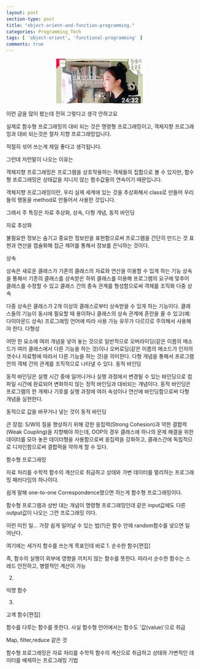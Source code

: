 ```yaml
---
layout: post
section-type: post
title: "object-orient-and-function-programming."
categories: Programming_Tech
tags: [ 'object-orient', 'functional-programming' ]
comments: true
---
```



<p align="center">
<img src="/assets/img/kimdax.png" />
</p>

이런 글을 많이 봤는데 전혀 그렇다고 생각 안하고요

실제로 함수형 프로그래밍의 대비 되는 것은 명령형 프로그래밍이고,
객체지향 프로그래밍과 대비 되는것은 절차 지향 프로그래밍입니다.

적절히 섞어 쓰는게 제일 좋다고 생각됩니다.


그런데 저런말이 나오는 이유는

객체지향 프로그래밍은 프로그램을 상호작용하는 객체들의 집합으로 볼 수 있지만, 함수형 프로그래밍은 상태값을 지니지 않는 함수값들의 연속이기 때문입니다.

객체지향 프로그래밍이란,
우리 실제 세계에 있는 것을 추상화해서 class로 만들어 우리들의 행동을 method로 만들어서 사용한 것입니다.

그래서 주 특징은  자료 추상화, 상속, 다형 개념, 동적 바인딩

자료 추상화

불필요한 정보는 숨기고 중요한 정보만을 표현함으로써 프로그램을 간단히 만드는 것
표현과 연산을 캡슐화해 접근 제어를 통해서 정보를 은닉하는 것이다.

상속

상속은 새로운 클래스가 기존의 클래스의 자료와 연산을 이용할 수 있게 하는 기능
상속을 통해서 기존의 클래스를 상속받은 하위 클래스를 이용해 프로그램의 요구에 맞추어 클래스를 수정할 수 있고 클래스 간의 종속 관계를 형성함으로써 객체를 조직화
다중 상속

다중 상속은 클래스가 2개 이상의 클래스로부터 상속받을 수 있게 하는 기능이다. 클래스들의 기능이 동시에 필요할 때 용이하나 클래스의 상속 관계에 혼란을 줄 수 있고(예: 다이아몬드 상속) 프로그래밍 언어에 따라 사용 가능 유무가 다르므로 주의해서 사용해야 한다.
다형성


어떤 한 요소에 여러 개념을 넣어 놓는 것으로 일반적으로 오버라이딩(같은 이름의 메소드가 여러 클래스에서 다른 기능을 하는 것)이나 오버로딩(같은 이름의 메소드가 인자의 갯수나 자료형에 따라서 다른 기능을 하는 것)을 의미한다. 다형 개념을 통해서 프로그램 안의 객체 간의 관계를 조직적으로 나타낼 수 있다.
동적 바인딩

동적 바인딩은 실행 시간 중에 일어나거나 실행 과정에서 변경될 수 있는 바인딩으로 컴파일 시간에 완료되어 변화하지 않는 정적 바인딩과 대비되는 개념이다. 동적 바인딩은 프로그램의 한 개체나 기호를 실행 과정에 여러 속성이나 연산에 바인딩함으로써 다형 개념을 실현한다.

동적으로 값을 바꾸거나 넣는 것이 동적 바인딩


큰 장점:
S/W의 질을 향상하기 위해 강한 응집력(Strong Cohesion)과 약한 결합력(Weak Coupling)을 지향해야 하는데, OOP의 경우 클래스에 하나의 문제 해결을 위한 데이터를 모아 놓은 데이터형을 사용함으로써 응집력을 강화하고, 클래스간에 독립적으로 디자인함으로써 결합력을 약하게 할 수 있다.



함수형 프로그래밍

자료 처리를 수학적 함수의 계산으로 취급하고 상태와 가변 데이터를 멀리하는 프로그래밍 패러다임의 하나이다.




쉽게 말해 one-to-one Correspondence했으면 하는게 함수형 프로그래밍이다.

함수형 프로그램과 상반 대는 개념이 명령형 프로그래밍인데 같은 input값에도 다른 output값이 나오는 그런 프로그래밍 이다.




이런 미친 일...
가장 쉽게 일어날 수 있는 법(?)은 함수 안에 random함수를 넣으면 일어난다.



여기에는 세가지 함수를 쓰는게 목표인데
바로
1.
순수한 함수[편집]

즉, 함수의 실행이 외부에 영향을 끼치지 않는 함수를 뜻한다. 따라서 순수한 함수는 스레드 안전하고, 병렬적인 계산이 가능

2.
익명 함수



3.
고계 함수[편집]

함수를 다루는 함수를 뜻한다. 사실 함수형 언어에서는 함수도 '값(value)'으로 취급


Map, filter,reduce 같은 것


함수형 프로그래밍은 자료 처리를 수학적 함수의 계산으로 취급하고 상태와 가변적인 데이터를 배제하는 프로그래밍 기법
